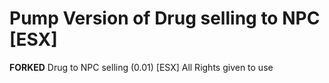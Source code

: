 # Pump Version of Drug selling to NPC [ESX]
**FORKED** Drug to NPC selling (0.01) [ESX]
All Rights given to use
